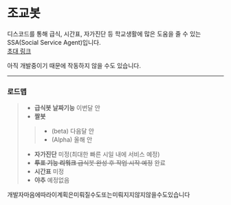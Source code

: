 # 조교봇
디스코드를 통해 급식, 시간표, 자가진단 등 학교생활에 많은 도움을 줄 수 있는 SSA(Social Service Agent)입니다.   
[초대 링크](https://discord.com/oauth2/authorize?client_id=803632194076540988&scope=bot)   
   
아직 개발중이기 때문에 작동하지 않을 수도 있습니다.   
- - -
### 로드맵
> - **급식봇 날짜기능**   이번달 안
> - **짤봇**
> > - (beta)   다음달 안
> > - (Alpha)   올해 안
> - **자가진단**   미정(최대한 빠른 시일 내에 서비스 예정)
> - ~~**투표 기능 리워크**   급식봇 완성 후 작업 시작 예정~~   완료
> - **시간표**   미정
> - **야추**   예정없음   
   
개발자마음에따라이계획은미뤄질수도또는미뤄지지않지않을수도있습니다
